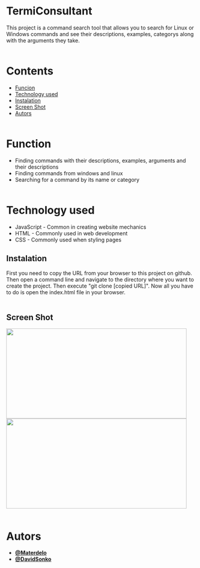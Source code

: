 # TermiConsultant
This project is a command search tool that allows you to search for Linux or Windows commands and see their descriptions, examples, categorys along with the arguments they take.
<br><br>

# Contents
- [Funcion](#Function)
- [Technology used](#Technology-used)
- [Instalation](#instalaiton)
- [Screen Shot](#Screen-Shot)
- [Autors](#Autors)<br><br>

# Function
- Finding commands with their descriptions, examples, arguments and their descriptions
- Finding commands from windows and linux
- Searching for a command by its name or category
<br><br>

# Technology used
- JavaScript - Common in creating website mechanics
- HTML - Commonly used in web development
- CSS - Commonly used when styling pages

## Instalation
First you need to copy the URL from your browser to this project on github. Then open a command line and navigate to the directory where you want to create the project. Then execute "git clone [copied URL]". Now all you have to do is open the index.html file in your browser.
<br><br>

## Screen Shot
<img src="https://imgur.com/oT3wkBU.png" height='240' width='480'/> <img src="https://imgur.com/KkBZOWJ.png" height='240' width='480'/><br><br>

# Autors
- **[@Materdelo](https://github.com/Materdelo)**
- **[@DavidSonko](https://github.com/DavidSonko)**